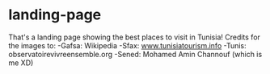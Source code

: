 # landing-page
That's a landing page showing the best places to visit in Tunisia!
Credits for the images to:
-Gafsa: Wikipedia
-Sfax: www.tunisiatourism.info
-Tunis: observatoirevivreensemble.org
-Sened: Mohamed Amin Channouf (which is me XD)
